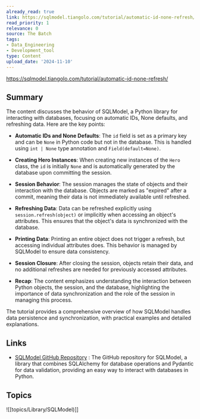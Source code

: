```yaml
---
already_read: true
link: https://sqlmodel.tiangolo.com/tutorial/automatic-id-none-refresh/
read_priority: 1
relevance: 0
source: The Batch
tags:
- Data_Engineering
- Development_tool
type: Content
upload_date: '2024-11-10'
---
```


https://sqlmodel.tiangolo.com/tutorial/automatic-id-none-refresh/
## Summary

The content discusses the behavior of SQLModel, a Python library for interacting with databases, focusing on automatic IDs, None defaults, and refreshing data. Here are the key points:

- **Automatic IDs and None Defaults**: The `id` field is set as a primary key and can be `None` in Python code but not in the database. This is handled using `int | None` type annotation and `Field(default=None)`.

- **Creating Hero Instances**: When creating new instances of the `Hero` class, the `id` is initially `None` and is automatically generated by the database upon committing the session.

- **Session Behavior**: The session manages the state of objects and their interaction with the database. Objects are marked as "expired" after a commit, meaning their data is not immediately available until refreshed.

- **Refreshing Data**: Data can be refreshed explicitly using `session.refresh(object)` or implicitly when accessing an object's attributes. This ensures that the object's data is synchronized with the database.

- **Printing Data**: Printing an entire object does not trigger a refresh, but accessing individual attributes does. This behavior is managed by SQLModel to ensure data consistency.

- **Session Closure**: After closing the session, objects retain their data, and no additional refreshes are needed for previously accessed attributes.

- **Recap**: The content emphasizes understanding the interaction between Python objects, the session, and the database, highlighting the importance of data synchronization and the role of the session in managing this process.

The tutorial provides a comprehensive overview of how SQLModel handles data persistence and synchronization, with practical examples and detailed explanations.
## Links

- [SQLModel GitHub Repository](https://github.com/fastapi/sqlmodel) : The GitHub repository for SQLModel, a library that combines SQLAlchemy for database operations and Pydantic for data validation, providing an easy way to interact with databases in Python.

## Topics

![[topics/Library/SQLModel)]]